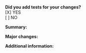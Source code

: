 <!-- PULL REQUEST: Please use this template and provide us enogh information to review this pull request -->

**Did you add tests for your changes?**
<br> [X] YES
<br> [ ] NO

**Summary:**
<!-- Explain why you had made this change -->
<!-- If possible link to the issue/ticket which contains the issue. -->

**Major changes:**
<!-- Did this pull request contains major changes of the api or something else? -->
<!-- Please describe the impact and a migration path for existing applications. -->

**Additional information:**